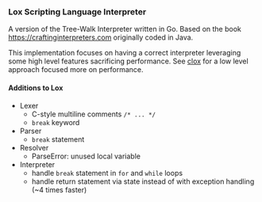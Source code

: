 ### Lox Scripting Language Interpreter

A version of the Tree-Walk Interpreter written in Go.
Based on the book https://craftinginterpreters.com originally coded in Java.

This implementation focuses on having a correct interpreter leveraging some high level features sacrificing performance.
See [clox](https://github.com/Fiurgeist/clox) for a low level approach focused more on performance.

#### Additions to Lox

* Lexer
  * C-style multiline comments `/* ... */`
  * `break` keyword
* Parser
  * `break` statement
* Resolver
  * ParseError: unused local variable
* Interpreter
  * handle `break` statement in `for` and `while` loops
  * handle return statement via state instead of with exception handling (~4 times faster)
